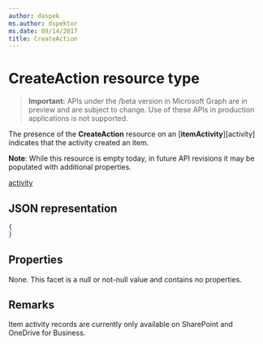 ```yaml
---
author: daspek
ms.author: dspektor
ms.date: 09/14/2017
title: CreateAction
---
```

# CreateAction resource type

> **Important:** APIs under the /beta version in Microsoft Graph are in preview and are subject to change. Use of these APIs in production applications is not supported.

The presence of the **CreateAction** resource on an [**itemActivity**][activity] indicates that the activity created an item.

**Note**: While this resource is empty today, in future API revisions it may be populated with additional properties.

[activity](itemactivity)

## JSON representation

<!-- {
  "blockType": "resource",
  "optionalProperties": [ ],
  "@type": "microsoft.graph.createAction"
}-->

```json
{
}
```

## Properties

None. This facet is a null or not-null value and contains no properties.

## Remarks

Item activity records are currently only available on SharePoint and OneDrive for Business.

<!-- {
  "type": "#page.annotation",
  "description": "The CreateAction object provides information about the creation of an item.",
  "keywords": "activities,activity,action,create,creation",
  "section": "documentation",
  "tocPath": "Resources/CreateAction"
} -->

